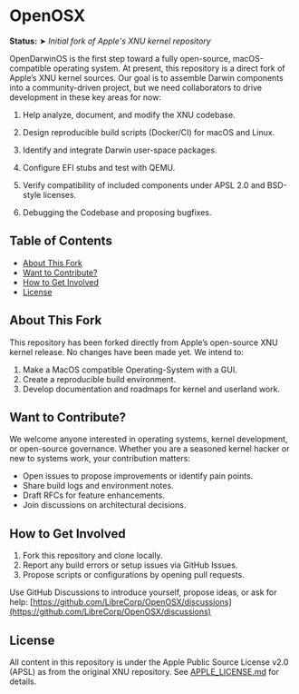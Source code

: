 # OpenOSX

**Status:** ➤ *Initial fork of Apple's XNU kernel repository*

OpenDarwinOS is the first step toward a fully open-source, macOS-compatible operating system. At present, this repository is a direct fork of Apple’s XNU kernel sources. Our goal is to assemble Darwin components into a community-driven project, but we need collaborators to drive development in these key areas for now:

1. Help analyze, document, and modify the XNU codebase.

2. Design reproducible build scripts (Docker/CI) for macOS and Linux.

3. Identify and integrate Darwin user-space packages.

4. Configure EFI stubs and test with QEMU.

5. Verify compatibility of included components under APSL 2.0 and BSD-style licenses.

6. Debugging the Codebase and proposing bugfixes.

## Table of Contents

* [About This Fork](#about-this-fork)
* [Want to Contribute?](#call-for-contributors)
* [How to Get Involved](#how-to-get-involved)
* [License](#license)

## About This Fork

This repository has been forked directly from Apple’s open-source XNU kernel release. No changes have been made yet. We intend to:

1. Make a MacOS compatible Operating-System with a GUI.
2. Create a reproducible build environment.
3. Develop documentation and roadmaps for kernel and userland work.

## Want to Contribute?

We welcome anyone interested in operating systems, kernel development, or open-source governance. Whether you are a seasoned kernel hacker or new to systems work, your contribution matters:

* Open issues to propose improvements or identify pain points.
* Share build logs and environment notes.
* Draft RFCs for feature enhancements.
* Join discussions on architectural decisions.

## How to Get Involved

1. Fork this repository and clone locally.
2. Report any build errors or setup issues via GitHub Issues.
3. Propose scripts or configurations by opening pull requests.

Use GitHub Discussions to introduce yourself, propose ideas, or ask for help: [https://github.com/LibreCorp/OpenOSX/discussions](https://github.com/LibreCorp/OpenOSX/discussions)

## License

All content in this repository is under the Apple Public Source License v2.0 (APSL) as from the original XNU repository. See [APPLE_LICENSE.md](APPLE_LICENSE.md) for details.
